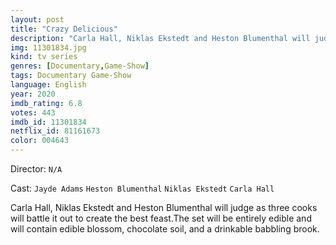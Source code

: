 ```yaml
---
layout: post
title: "Crazy Delicious"
description: "Carla Hall, Niklas Ekstedt and Heston Blumenthal will judge as three cooks will battle it out to create the best feast.The set will be entirely edible and will contain edible blossom, chocolate soil, and a drinkable babbling brook..."
img: 11301834.jpg
kind: tv series
genres: [Documentary,Game-Show]
tags: Documentary Game-Show 
language: English
year: 2020
imdb_rating: 6.8
votes: 443
imdb_id: 11301834
netflix_id: 81161673
color: 004643
---
```

Director: `N/A`  

Cast: `Jayde Adams` `Heston Blumenthal` `Niklas Ekstedt` `Carla Hall` 

Carla Hall, Niklas Ekstedt and Heston Blumenthal will judge as three cooks will battle it out to create the best feast.The set will be entirely edible and will contain edible blossom, chocolate soil, and a drinkable babbling brook.